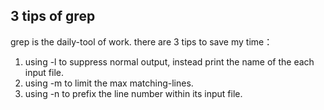 ## 3 tips of grep
grep is the daily-tool of work. there are 3 tips to save my time：
1. using -l to suppress normal output, instead print the name of the each input file.
2. using -m to limit the max matching-lines.
3. using -n to prefix the line number within its input file.
